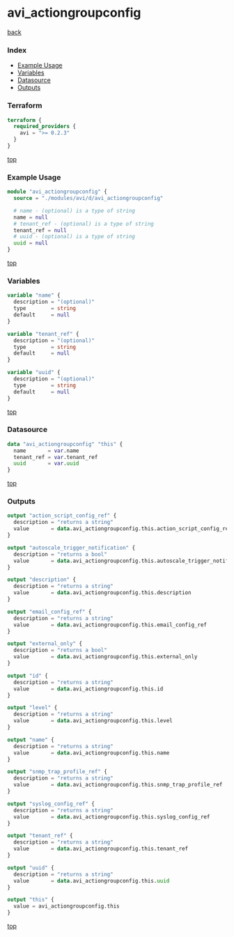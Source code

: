 # avi_actiongroupconfig

[back](../avi.md)

### Index

- [Example Usage](#example-usage)
- [Variables](#variables)
- [Datasource](#datasource)
- [Outputs](#outputs)

### Terraform

```terraform
terraform {
  required_providers {
    avi = ">= 0.2.3"
  }
}
```

[top](#index)

### Example Usage

```terraform
module "avi_actiongroupconfig" {
  source = "./modules/avi/d/avi_actiongroupconfig"

  # name - (optional) is a type of string
  name = null
  # tenant_ref - (optional) is a type of string
  tenant_ref = null
  # uuid - (optional) is a type of string
  uuid = null
}
```

[top](#index)

### Variables

```terraform
variable "name" {
  description = "(optional)"
  type        = string
  default     = null
}

variable "tenant_ref" {
  description = "(optional)"
  type        = string
  default     = null
}

variable "uuid" {
  description = "(optional)"
  type        = string
  default     = null
}
```

[top](#index)

### Datasource

```terraform
data "avi_actiongroupconfig" "this" {
  name       = var.name
  tenant_ref = var.tenant_ref
  uuid       = var.uuid
}
```

[top](#index)

### Outputs

```terraform
output "action_script_config_ref" {
  description = "returns a string"
  value       = data.avi_actiongroupconfig.this.action_script_config_ref
}

output "autoscale_trigger_notification" {
  description = "returns a bool"
  value       = data.avi_actiongroupconfig.this.autoscale_trigger_notification
}

output "description" {
  description = "returns a string"
  value       = data.avi_actiongroupconfig.this.description
}

output "email_config_ref" {
  description = "returns a string"
  value       = data.avi_actiongroupconfig.this.email_config_ref
}

output "external_only" {
  description = "returns a bool"
  value       = data.avi_actiongroupconfig.this.external_only
}

output "id" {
  description = "returns a string"
  value       = data.avi_actiongroupconfig.this.id
}

output "level" {
  description = "returns a string"
  value       = data.avi_actiongroupconfig.this.level
}

output "name" {
  description = "returns a string"
  value       = data.avi_actiongroupconfig.this.name
}

output "snmp_trap_profile_ref" {
  description = "returns a string"
  value       = data.avi_actiongroupconfig.this.snmp_trap_profile_ref
}

output "syslog_config_ref" {
  description = "returns a string"
  value       = data.avi_actiongroupconfig.this.syslog_config_ref
}

output "tenant_ref" {
  description = "returns a string"
  value       = data.avi_actiongroupconfig.this.tenant_ref
}

output "uuid" {
  description = "returns a string"
  value       = data.avi_actiongroupconfig.this.uuid
}

output "this" {
  value = avi_actiongroupconfig.this
}
```

[top](#index)